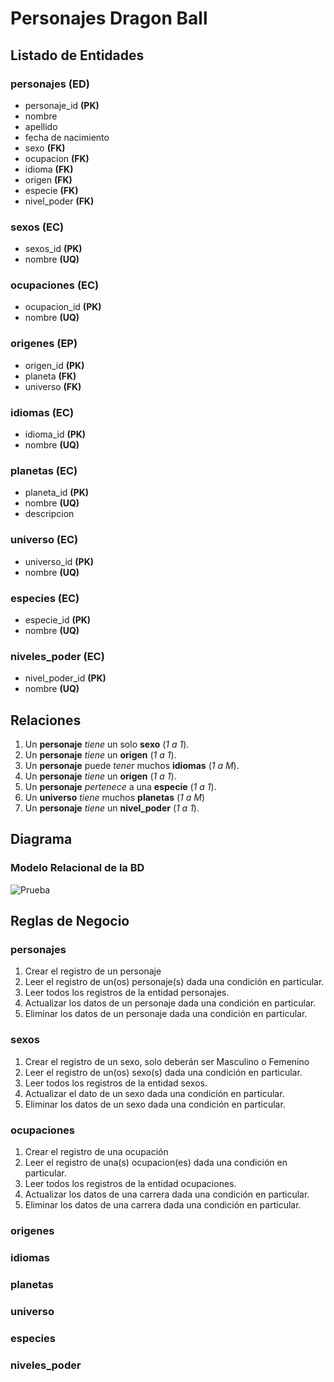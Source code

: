 # **Personajes Dragon Ball**

## **Listado de Entidades**

### personajes **(ED)**

-   personaje_id **(PK)**
-   nombre
-   apellido
-   fecha de nacimiento
-   sexo **(FK)**
-   ocupacion **(FK)**
-   idioma **(FK)**
-   origen **(FK)**
-   especie **(FK)**
-   nivel_poder **(FK)**

### sexos **(EC)**

-   sexos_id **(PK)**
-   nombre **(UQ)**

### ocupaciones **(EC)**

-   ocupacion_id **(PK)**
-   nombre **(UQ)**

### origenes **(EP)**

-   origen_id **(PK)**
-   planeta **(FK)**
-   universo **(FK)**

### idiomas **(EC)**

-   idioma_id **(PK)**
-   nombre **(UQ)**

### planetas **(EC)**

-   planeta_id **(PK)**
-   nombre **(UQ)**
-   descripcion

### universo **(EC)**

-   universo_id **(PK)**
-   nombre **(UQ)**

### especies **(EC)**

-   especie_id **(PK)**
-   nombre **(UQ)**

### niveles_poder **(EC)**

-   nivel_poder_id **(PK)**
-   nombre **(UQ)**

## **Relaciones**

1. Un **personaje** _tiene_ un solo **sexo** (_1 a 1_).
1. Un **personaje** _tiene_ un **origen** (_1 a 1_).
1. Un **personaje** puede _tener_ muchos **idiomas** (_1 a M_).
1. Un **personaje** _tiene_ un **origen** (_1 a 1_).
1. Un **personaje** _pertenece_ a una **especie** (_1 a 1_).
1. Un **universo** _tiene_ muchos **planetas** (_1 a M_)
1. Un **personaje** _tiene_ un **nivel_poder** (_1 a 1_).

## **Diagrama**

### Modelo Relacional de la BD

![Prueba](https://2.bp.blogspot.com/-C2I6PRxnxlo/TjW5D7fJY9I/AAAAAAAAADQ/_0mH9CaDfTQ/s1600/modelo%255B3%255D.jpg)

## **Reglas de Negocio**

### personajes

1. Crear el registro de un personaje
1. Leer el registro de un(os) personaje(s) dada una condición en particular.
1. Leer todos los registros de la entidad personajes.
1. Actualizar los datos de un personaje dada una condición en particular.
1. Eliminar los datos de un personaje dada una condición en particular.

### sexos

1. Crear el registro de un sexo, solo deberán ser Masculino o Femenino
1. Leer el registro de un(os) sexo(s) dada una condición en particular.
1. Leer todos los registros de la entidad sexos.
1. Actualizar el dato de un sexo dada una condición en particular.
1. Eliminar los datos de un sexo dada una condición en particular.

### ocupaciones

1. Crear el registro de una ocupación
1. Leer el registro de una(s) ocupacion(es) dada una condición en particular.
1. Leer todos los registros de la entidad ocupaciones.
1. Actualizar los datos de una carrera dada una condición en particular.
1. Eliminar los datos de una carrera dada una condición en particular.

### origenes

### idiomas

### planetas

### universo

### especies

### niveles_poder
